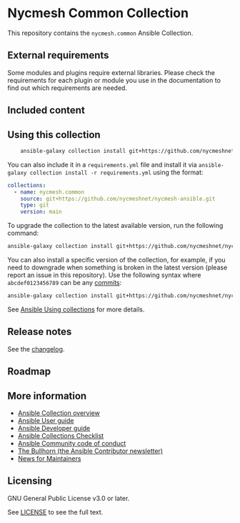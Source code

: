# Nycmesh Common Collection

This repository contains the `nycmesh.common` Ansible Collection.

## External requirements

Some modules and plugins require external libraries. Please check the requirements for each plugin or module you use in the documentation to find out which requirements are needed.

## Included content

<!--start collection content-->
<!--end collection content-->

## Using this collection

```bash
    ansible-galaxy collection install git+https://github.com/nycmeshnet/nycmesh-ansible.git,main
```

You can also include it in a `requirements.yml` file and install it via `ansible-galaxy collection install -r requirements.yml` using the format:

```yaml
collections:
  - name: nycmesh.common
    source: git+https://github.com/nycmeshnet/nycmesh-ansible.git
    type: git
    version: main
```

To upgrade the collection to the latest available version, run the following command:

```bash
ansible-galaxy collection install git+https://github.com/nycmeshnet/nycmesh-ansible.git,main --upgrade
```

You can also install a specific version of the collection, for example, if you need to downgrade when something is broken in the latest version (please report an issue in this repository). Use the following syntax where `abcdef0123456789` can be any [commits](https://github.com/nycmeshnet/nycmesh-ansible/commits/main/):

```bash
ansible-galaxy collection install git+https://github.com/nycmeshnet/nycmesh-ansible.git,abcdef0123456789
```

See [Ansible Using collections](https://docs.ansible.com/ansible/latest/user_guide/collections_using.html) for more details.

## Release notes

See the [changelog](https://github.com/ansible-collections/nycmesh.common/tree/main/CHANGELOG.rst).

## Roadmap

<!-- Optional. Include the roadmap for this collection, and the proposed release/versioning strategy so users can anticipate the upgrade/update cycle. -->

## More information

<!-- List out where the user can find additional information, such as working group meeting times, slack/IRC channels, or documentation for the product this collection automates. At a minimum, link to: -->

- [Ansible Collection overview](https://github.com/ansible-collections/overview)
- [Ansible User guide](https://docs.ansible.com/ansible/devel/user_guide/index.html)
- [Ansible Developer guide](https://docs.ansible.com/ansible/devel/dev_guide/index.html)
- [Ansible Collections Checklist](https://github.com/ansible-collections/overview/blob/main/collection_requirements.rst)
- [Ansible Community code of conduct](https://docs.ansible.com/ansible/devel/community/code_of_conduct.html)
- [The Bullhorn (the Ansible Contributor newsletter)](https://docs.ansible.com/ansible/devel/community/communication.html#the-bullhorn)
- [News for Maintainers](https://github.com/ansible-collections/news-for-maintainers)

## Licensing

GNU General Public License v3.0 or later.

See [LICENSE](https://www.gnu.org/licenses/gpl-3.0.txt) to see the full text.
